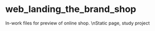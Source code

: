 # web_landing_the_brand_shop
In-work files for preview of online shop.
\nStatic page, study project
